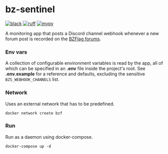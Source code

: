 # bz-sentinel

[![black](https://img.shields.io/badge/style-black-222222.svg)](https://github.com/psf/black)
[![ruff](https://img.shields.io/badge/lint-ruff-222222.svg)](https://github.com/astral-sh/ruff)
[![mypy](https://img.shields.io/badge/type-mypy-222222.svg)](https://github.com/python/mypy)

A monitoring app that posts a Discord channel webhook whenever a new forum post is recorded on
the [BZFlag forums](https://forums.bzflag.org).

### Env vars

A collection of configurable environment variables is read by the app, all of which can be specified in an **.env** file
inside the project's root. See **.env.example** for a reference and defaults, excluding the
sensitive `BZS_WEBHOOK_CHANNELS` list.

### Network

Uses an external network that has to be predefined.

```console
docker network create bzf
```

### Run

Run as a daemon using docker-compose.

```console
docker-compose up -d
```
